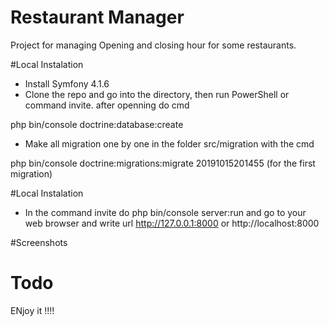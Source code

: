 # Restaurant Manager
Project for managing Opening and closing hour for some restaurants.

#Local Instalation
- Install Symfony 4.1.6
- Clone the repo and go into the directory, then run PowerShell or command invite.
 after openning do cmd 

php bin/console doctrine:database:create

- Make all migration one by one in the folder src/migration with the cmd

 php bin/console doctrine:migrations:migrate 20191015201455 (for the first migration)
 
 #Local Instalation
 
 - In the command invite do php bin/console server:run and go to your web browser and write
  url  http://127.0.0.1:8000 or  http://localhost:8000 
  
  #Screenshots
  
  
  
  
  # Todo
  
  ENjoy it !!!!
